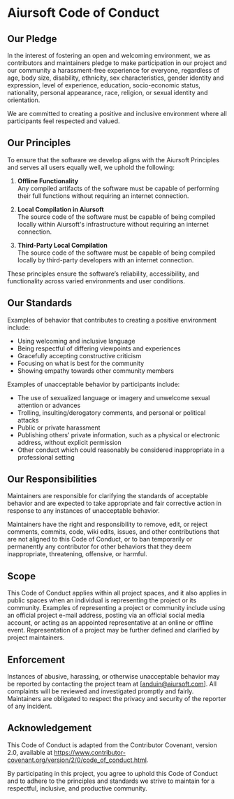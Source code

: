 # Aiursoft Code of Conduct

## Our Pledge

In the interest of fostering an open and welcoming environment, we as contributors and maintainers pledge to make participation in our project and our community a harassment-free experience for everyone, regardless of age, body size, disability, ethnicity, sex characteristics, gender identity and expression, level of experience, education, socio-economic status, nationality, personal appearance, race, religion, or sexual identity and orientation.

We are committed to creating a positive and inclusive environment where all participants feel respected and valued.

## Our Principles

To ensure that the software we develop aligns with the Aiursoft Principles and serves all users equally well, we uphold the following:

1. **Offline Functionality**  
   Any compiled artifacts of the software must be capable of performing their full functions without requiring an internet connection.

2. **Local Compilation in Aiursoft**  
   The source code of the software must be capable of being compiled locally within Aiursoft's infrastructure without requiring an internet connection.

3. **Third-Party Local Compilation**  
   The source code of the software must be capable of being compiled locally by third-party developers with an internet connection.

These principles ensure the software’s reliability, accessibility, and functionality across varied environments and user conditions.

## Our Standards

Examples of behavior that contributes to creating a positive environment include:

- Using welcoming and inclusive language
- Being respectful of differing viewpoints and experiences
- Gracefully accepting constructive criticism
- Focusing on what is best for the community
- Showing empathy towards other community members

Examples of unacceptable behavior by participants include:

- The use of sexualized language or imagery and unwelcome sexual attention or advances
- Trolling, insulting/derogatory comments, and personal or political attacks
- Public or private harassment
- Publishing others’ private information, such as a physical or electronic address, without explicit permission
- Other conduct which could reasonably be considered inappropriate in a professional setting

## Our Responsibilities

Maintainers are responsible for clarifying the standards of acceptable behavior and are expected to take appropriate and fair corrective action in response to any instances of unacceptable behavior.

Maintainers have the right and responsibility to remove, edit, or reject comments, commits, code, wiki edits, issues, and other contributions that are not aligned to this Code of Conduct, or to ban temporarily or permanently any contributor for other behaviors that they deem inappropriate, threatening, offensive, or harmful.

## Scope

This Code of Conduct applies within all project spaces, and it also applies in public spaces when an individual is representing the project or its community. Examples of representing a project or community include using an official project e-mail address, posting via an official social media account, or acting as an appointed representative at an online or offline event. Representation of a project may be further defined and clarified by project maintainers.

## Enforcement

Instances of abusive, harassing, or otherwise unacceptable behavior may be reported by contacting the project team at [anduin@aiursoft.com]. All complaints will be reviewed and investigated promptly and fairly. Maintainers are obligated to respect the privacy and security of the reporter of any incident.

## Acknowledgement

This Code of Conduct is adapted from the Contributor Covenant, version 2.0, available at https://www.contributor-covenant.org/version/2/0/code_of_conduct.html.

By participating in this project, you agree to uphold this Code of Conduct and to adhere to the principles and standards we strive to maintain for a respectful, inclusive, and productive community.
